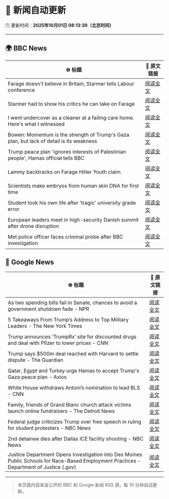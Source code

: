 # 🧠 新闻自动更新

🕒 更新时间：**2025年10月01日 08:13:39（北京时间）**

---

## 🌍 BBC News

| 🌐 标题 | 🔗 原文链接 |
|--------|-------------|
| Farage doesn't believe in Britain, Starmer tells Labour conference | [阅读全文](https://www.bbc.com/news/articles/c749vy43l74o?at_medium=RSS&at_campaign=rss) |
| Starmer had to show his critics he can take on Farage | [阅读全文](https://www.bbc.com/news/articles/cpw1jwdlz7lo?at_medium=RSS&at_campaign=rss) |
| I went undercover as a cleaner at a failing care home. Here's what I witnessed | [阅读全文](https://www.bbc.com/news/articles/c4g78yj2v2go?at_medium=RSS&at_campaign=rss) |
| Bowen: Momentum is the strength of Trump's Gaza plan, but lack of detail is its weakness | [阅读全文](https://www.bbc.com/news/articles/cn829deeje3o?at_medium=RSS&at_campaign=rss) |
| Trump peace plan 'ignores interests of Palestinian people', Hamas official tells BBC | [阅读全文](https://www.bbc.com/news/articles/cx2j97jldkmo?at_medium=RSS&at_campaign=rss) |
| Lammy backtracks on Farage Hitler Youth claim | [阅读全文](https://www.bbc.com/news/articles/cn95q9j0yyro?at_medium=RSS&at_campaign=rss) |
| Scientists make embryos from human skin DNA for first time | [阅读全文](https://www.bbc.com/news/articles/c4g2vyee0zlo?at_medium=RSS&at_campaign=rss) |
| Student took his own life after 'tragic' university grade error | [阅读全文](https://www.bbc.com/news/articles/cy5016evdp2o?at_medium=RSS&at_campaign=rss) |
| European leaders meet in high-security Danish summit after drone disruption | [阅读全文](https://www.bbc.com/news/articles/cp8jdene16ro?at_medium=RSS&at_campaign=rss) |
| Met police officer faces criminal probe after BBC investigation | [阅读全文](https://www.bbc.com/news/articles/cx2j9vwvz71o?at_medium=RSS&at_campaign=rss) |

## 📰 Google News

| 🌐 标题 | 🔗 原文链接 |
|--------|-------------|
| As two spending bills fail in Senate, chances to avoid a government shutdown fade - NPR | [阅读全文](https://news.google.com/rss/articles/CBMiekFVX3lxTFA3U1d5akFaVHJ1Q2pzb2lQT1BxTi01N2Z3eXJrZUdyV182NnVLdzJzVlhSTlRJenNySGF0YURadGxjSkppb0xsckhWeHRHVmlJX05VbDlVajhuQ2txZUtsVDBOX2prMlBldGdBbzhlWWtGdzFVSXBuUXl3?oc=5) |
| 5 Takeaways From Trump’s Address to Top Military Leaders - The New York Times | [阅读全文](https://news.google.com/rss/articles/CBMiiwFBVV95cUxPR1A3RXRGQVh3NFM3TFV3MUVBU1A4dTBuTzBWY3dieF9iYi16UWluUHJCVTRlUE0wRUJiR3NKSUx4UjNCYUZHRjNpRnc4ZDNzNldyYy05VGxRRk05ampkaElQTDJPMDJnTGhMNExWMFFiUmJJRTZURWF1dFR2NzgzVWg0UmQwMU1kTV9B?oc=5) |
| Trump announces ‘TrumpRx’ site for discounted drugs and deal with Pfizer to lower prices - CNN | [阅读全文](https://news.google.com/rss/articles/CBMickFVX3lxTFBHdmZZN25DQkptdXpzNE92Q0s4dzlOTVAzNmlkUEZ5d2JGWWdsTDhmcktsUVVMcTRrQklEV015Szg5eDEzZndTbFJRRDMyUzNNVFZnenEzUC1LUEVxRWx5UnFpMWItSWhtUnkyX3dyOGNUUQ?oc=5) |
| Trump says $500m deal reached with Harvard to settle dispute - The Guardian | [阅读全文](https://news.google.com/rss/articles/CBMifkFVX3lxTE9ybUQzbU5PTmZ6czhveUhkbUh2V25JR0hPdDV0Q29sTEQyY0prSjJHLWJ4U1Z4VmItWFY3Q2xTdW9KSWR1bVhBbVRUN1ZoVWUtS29JVzBTbmxIcHlRY2xURl9fTFIxbVdZQ1pLLVZlS0tNWHdmWWJMYVBuWUlsdw?oc=5) |
| Qatar, Egypt and Turkey urge Hamas to accept Trump's Gaza peace plan - Axios | [阅读全文](https://news.google.com/rss/articles/CBMiigFBVV95cUxOeHlpLWZjbFpUazZha2YxampoeWJfUktad1haSV9tMC1LdTZjNVdqUkR1OElXbmxkeG9uODl3MGlMUFBuTDlwQnJPbzRpMG02MGdKakVDcjUzY1RoVFFSVTlYcC1VSTl5dFYwUDNCTlVkOXZnTUJhZjRuNWxjdGJULU1MODFjRWNKaGc?oc=5) |
| White House withdraws Antoni’s nomination to lead BLS - CNN | [阅读全文](https://news.google.com/rss/articles/CBMif0FVX3lxTE5CWWFfN05rLVdtM1Q3WHpnMVhRU19BSkhDaXJ0V0VsTEw0ZEFZbHNhdGRGcjBvamY0WDQ2LWx2U3lkQzBORXRoaXd1QzI0b1ZlUFJ0WmQ3ekJCT29LMnQyT0NINFIwWFphWndubzMwSUhnT0JNOHg0NmJyc0lweGM?oc=5) |
| Family, friends of Grand Blanc church attack victims launch online fundraisers - The Detroit News | [阅读全文](https://news.google.com/rss/articles/CBMi5wFBVV95cUxPT001VlB6a21XRnpRMW8zWGt3SUU2b1VVTmd2X2dBbmstM01nNm5zM2RGTXBkNnFWQjFNSVo3RVlmdFBiVlVpVmFVdjlGUmtzQy12N01WQ29xTEhQNGRCLVZZd3FUYjU3N2xWNGN1SlR3TWRMUmZZRGxtaUZjY0tObWNKRHZpMlYwUElNakJ1YmFsa1A0ZGpaVnlJZk41UThwU2xRTGZCcUE0TnhGaEhveHdaXzZWa0FjbGFUWWxaSlhoNGl5Q05DMnRyTzBQQmRNWGhtRDJpaG5ZUzdIVmg0ZFJyWnRpclU?oc=5) |
| Federal judge criticizes Trump over free speech in ruling for student protesters - NBC News | [阅读全文](https://news.google.com/rss/articles/CBMizgFBVV95cUxPWEhrS3BtQUV5b2NWVFpZdUpaTHJRTVliN3VfRDZTR1NxM1dZWVA5bFl4d3ZTXzBKYzdGeWNmampGdzVqZHlRUjIzeVd3QmYwdnF4VElCb0RFODBYR2tsZE9YNG8tbTAzQ1hWbjNvMFhQV2xWUHI0LU5yaTJpTV9kRXI3NUF1dGhoVm1XY2txdzc0emtzUjhZNlRmUDhBUkxPQUY0Sl92QVNndXBUVGFUbzFDU0pvQ0xHTlNMOUVlMC00dHBRYWdkd2FBbFg1Z9IBVkFVX3lxTE5JcDZVWTlESERaRjlKaGtXOUh3RWZ3OVJXSXg4R25YazA5S0tHWkFlRUlBT2dUWDRlTzI5MVlrYVVVZUUtUGgxYTFkVEowSzdrSUV0cG93?oc=5) |
| 2nd detainee dies after Dallas ICE facility shooting - NBC News | [阅读全文](https://news.google.com/rss/articles/CBMimgFBVV95cUxOWHgybVE3WkpXTUEyRWFkVkdOYmFfMEJsWHZnTnhiT2pteFhxenNWQ3F1VC1zLWdKNUoyN3p3Qm1sX3B6Q19kMW9Sa0lvalY4N0NjTkVJZjRBT05HaTloNllzZUpNcUxBWVJiSjNZblVHX05PZkRFRWFFZDRnNE1mSlJVZmZDazl4d0lPVDFVMHRXZnE0Nld6Tnh30gFWQVVfeXFMTmx0TzNnUTA0Mmc1NDFxdlJvUVNlMzRDTFN0YmNwaElLZnZMdUZ5ZEdTRnlBMUNyQWEzOVhWaXp5UndwaExCb3gxYXZkQnM3N1ROUDNGV1E?oc=5) |
| Justice Department Opens Investigation into Des Moines Public Schools for Race-Based Employment Practices - Department of Justice (.gov) | [阅读全文](https://news.google.com/rss/articles/CBMiuAFBVV95cUxOUUxGd0E5N09Ka2dueVp0WVZ5N2RIVTFOSmxoaF92MVJicWpoMDRCOF9sM01udi1CMG1hQmFOZmh5MEhBQnpJdmF1akJjQ0w3TElUQmxwWU9VUDBMcmJJUm9SUWJmN2lRdlh0RGhsb0ZrZm9KYm1YWU5teFlsM3FJSEliWkpUR1ZrVzVCMk1FQzlkb1V5WEE5bThBVFhWRmh5b0VWZTVFWDZrNExqcHFaQWZzOGJWcHlv?oc=5) |

---
> 本页面内容来自公开的 BBC 和 Google 新闻 RSS 源，每 10 分钟自动更新。